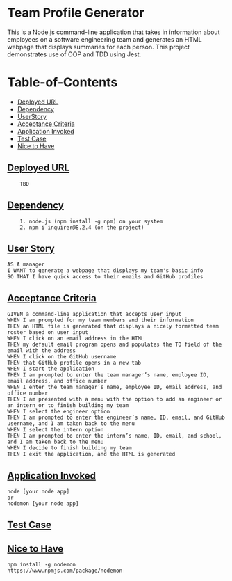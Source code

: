 # Team Profile Generator
This is a  Node.js command-line application that takes in information about employees on a software engineering team and generates an HTML webpage that displays summaries for each person. This project demonstrates use of OOP and TDD using Jest. 
# Table-of-Contents
  * [Deployed URL](#deployed-url)
  * [Dependency](#dependency)
  * [UserStory](#userstory)
  * [Acceptance Criteria](#acceptance-criteria)
  * [Application Invoked](#application-invoked)
  * [Test Case](#test-case)
  * [Nice to Have](#nice-to-have)
 
## [Deployed URL](#table-of-contents)
```
    TBD
```
## [Dependency](#table-of-contents)
```
    1. node.js (npm install -g npm) on your system
    2. npm i inquirer@8.2.4 (on the project)
```
## [User Story](#table-of-contents)
```
AS A manager
I WANT to generate a webpage that displays my team's basic info
SO THAT I have quick access to their emails and GitHub profiles
```

## [Acceptance Criteria](#table-of-contents)
```
GIVEN a command-line application that accepts user input
WHEN I am prompted for my team members and their information
THEN an HTML file is generated that displays a nicely formatted team roster based on user input
WHEN I click on an email address in the HTML
THEN my default email program opens and populates the TO field of the email with the address
WHEN I click on the GitHub username
THEN that GitHub profile opens in a new tab
WHEN I start the application
THEN I am prompted to enter the team manager’s name, employee ID, email address, and office number
WHEN I enter the team manager’s name, employee ID, email address, and office number
THEN I am presented with a menu with the option to add an engineer or an intern or to finish building my team
WHEN I select the engineer option
THEN I am prompted to enter the engineer’s name, ID, email, and GitHub username, and I am taken back to the menu
WHEN I select the intern option
THEN I am prompted to enter the intern’s name, ID, email, and school, and I am taken back to the menu
WHEN I decide to finish building my team
THEN I exit the application, and the HTML is generated
```

## [Application Invoked](#table-of-contents)
```
node [your node app]
or
nodemon [your node app]
```

## [Test Case](#table-of-contents)
## [Nice to Have](#table-of-contents)
```
npm install -g nodemon
https://www.npmjs.com/package/nodemon
```